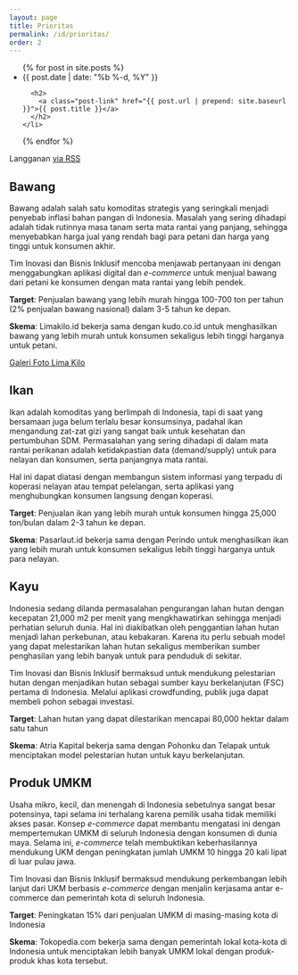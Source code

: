 ```yaml
---
layout: page
title: Prioritas
permalink: /id/prioritas/
order: 2
---
```


<ul class="post-list">
  {% for post in site.posts %}
    <li>
      <span class="post-meta">{{ post.date | date: "%b %-d, %Y" }}</span>

      <h2>
        <a class="post-link" href="{{ post.url | prepend: site.baseurl }}">{{ post.title }}</a>
      </h2>
    </li>
  {% endfor %}
</ul>

<p class="rss-subscribe">Langganan <a href="{{ "/feed.xml" | prepend: site.baseurl }}">via RSS</a></p>

## Bawang

Bawang adalah salah satu komoditas strategis yang seringkali menjadi penyebab inflasi bahan pangan di Indonesia. Masalah yang sering dihadapi adalah tidak rutinnya masa tanam serta mata rantai yang panjang, sehingga menyebabkan harga jual yang rendah bagi para petani dan harga yang tinggi untuk konsumen akhir.

Tim Inovasi dan Bisnis Inklusif mencoba menjawab pertanyaan ini dengan menggabungkan aplikasi digital dan _e-commerce_ untuk menjual bawang dari petani ke konsumen dengan mata rantai yang lebih pendek.

__Target__: Penjualan bawang yang lebih murah hingga 100-700 ton per tahun (2% penjualan bawang nasional) dalam 3-5 tahun ke depan.

__Skema__: Limakilo.id bekerja sama dengan kudo.co.id untuk menghasilkan bawang yang lebih murah untuk konsumen sekaligus lebih tinggi harganya untuk petani.

[Galeri Foto Lima Kilo](https://www.flickr.com/photos/82530551@N04/sets/72157667031434944/)

## Ikan

Ikan adalah komoditas yang berlimpah di Indonesia, tapi di saat yang bersamaan juga belum terlalu besar konsumsinya, padahal ikan mengandung zat-zat gizi yang sangat baik untuk kesehatan dan pertumbuhan SDM. Permasalahan yang sering dihadapi di dalam mata rantai perikanan adalah ketidakpastian data (demand/supply) untuk para nelayan dan konsumen, serta panjangnya mata rantai.

Hal ini dapat diatasi dengan membangun sistem informasi yang terpadu di koperasi nelayan atau tempat pelelangan, serta aplikasi yang menghubungkan konsumen langsung dengan koperasi.

__Target__: Penjualan ikan yang lebih murah untuk konsumen hingga 25,000 ton/bulan dalam 2-3 tahun ke depan.

__Skema__: Pasarlaut.id bekerja sama dengan Perindo untuk menghasilkan ikan yang lebih murah untuk konsumen sekaligus lebih tinggi harganya untuk para nelayan.

## Kayu

Indonesia sedang dilanda permasalahan pengurangan lahan hutan dengan kecepatan 21,000 m2 per menit yang mengkhawatirkan sehingga menjadi perhatian seluruh dunia. Hal ini diakibatkan oleh penggantian lahan hutan menjadi lahan perkebunan, atau kebakaran. Karena itu perlu sebuah model yang dapat melestarikan lahan hutan sekaligus memberikan sumber penghasilan yang lebih banyak untuk para penduduk di sekitar.

Tim Inovasi dan Bisnis Inklusif bermaksud untuk mendukung pelestarian hutan dengan menjadikan hutan sebagai sumber kayu berkelanjutan (FSC) pertama di Indonesia. Melalui aplikasi crowdfunding, publik juga dapat membeli pohon sebagai investasi.

__Target__: Lahan hutan yang dapat dilestarikan mencapai 80,000 hektar dalam satu tahun

__Skema__: Atria Kapital bekerja sama dengan Pohonku dan Telapak untuk menciptakan model pelestarian hutan untuk kayu berkelanjutan.

## Produk UMKM

Usaha mikro, kecil, dan menengah di Indonesia sebetulnya sangat besar potensinya, tapi selama ini terhalang karena pemilik usaha tidak memiliki akses pasar. Konsep _e-commerce_ dapat membantu mengatasi ini dengan mempertemukan UMKM di seluruh Indonesia dengan konsumen di dunia maya. Selama ini, _e-commerce_ telah membuktikan keberhasilannya mendukung UKM dengan peningkatan jumlah UMKM 10 hingga 20 kali lipat di luar pulau jawa.

Tim Inovasi dan Bisnis Inklusif bermaksud mendukung perkembangan lebih lanjut dari UKM berbasis _e-commerce_ dengan menjalin kerjasama antar e-commerce dan pemerintah kota di seluruh Indonesia.

__Target__: Peningkatan 15% dari penjualan UMKM di masing-masing kota di Indonesia

__Skema__: Tokopedia.com bekerja sama dengan pemerintah lokal kota-kota di Indonesia untuk menciptakan lebih banyak UMKM lokal dengan produk-produk khas kota tersebut.
